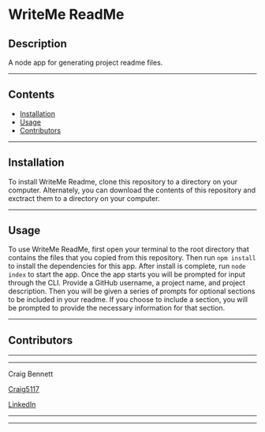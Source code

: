 # WriteMe ReadMe
## Description 

A node app for generating project readme files.

---

## Contents 

- [Installation](#installation)
- [Usage](#usage)
- [Contributors](#contributors)

---

## Installation

To install WriteMe Readme, clone this repository to a directory on your computer. Alternately, you can download the contents of this repository and exctract them to a directory on your computer.

---

## Usage

To use WriteMe ReadMe, first open your terminal to the root directory that contains the files that you copied from this repository. Then run `npm install` to install the dependencies for this app. After install is complete, run `node index` to start the app. Once the app starts you will be prompted for input through the CLI. Provide a GitHub username, a project name, and project description. Then you will be given a series of prompts for optional sections to be included in your readme. If you choose to include a section, you will be prompted to provide the necessary information for that section.
  
---

## Contributors

---
---
    
Craig Bennett
    
[Craig5117](https://github.com/Craig5117)

[LinkedIn](https://www.linkedin.com/in/craig-bennett-852a571b4/)

---
---